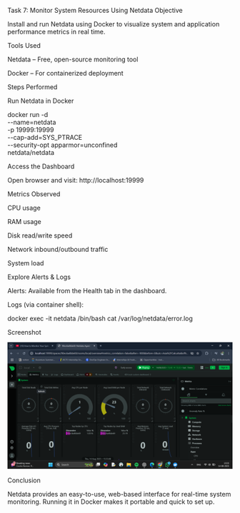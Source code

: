 Task 7: Monitor System Resources Using Netdata
Objective

Install and run Netdata using Docker to visualize system and application performance metrics in real time.

Tools Used

Netdata – Free, open-source monitoring tool

Docker – For containerized deployment

Steps Performed

Run Netdata in Docker

docker run -d \
  --name=netdata \
  -p 19999:19999 \
  --cap-add=SYS_PTRACE \
  --security-opt apparmor=unconfined \
  netdata/netdata


Access the Dashboard

Open browser and visit: http://localhost:19999

Metrics Observed

CPU usage

RAM usage

Disk read/write speed

Network inbound/outbound traffic

System load

Explore Alerts & Logs

Alerts: Available from the Health tab in the dashboard.

Logs (via container shell):

docker exec -it netdata /bin/bash
cat /var/log/netdata/error.log

Screenshot

![alt text](netdata_dashboard.png-1.png)

Conclusion

Netdata provides an easy-to-use, web-based interface for real-time system monitoring. Running it in Docker makes it portable and quick to set up.